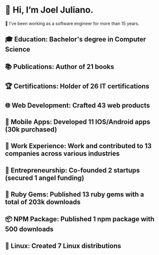 # 👋 Hi, I’m Joel Juliano.

🚀 I've been working as a software engineer for more than 15 years.

## 🎓 Education: Bachelor's degree in Computer Science
## 📚 Publications: Author of 21 books
## 🏆 Certifications: Holder of 26 IT certifications
## 🌐 Web Development: Crafted 43 web products
## 📱 Mobile Apps: Developed 11 IOS/Android apps (30k purchased)
## 💼 Work Experience: Work and contributed to 13 companies across various industries
## 🚀 Entrepreneurship: Co-founded 2 startups (secured 1 angel funding)
## 💎 Ruby Gems: Published 13 ruby gems with a total of 203k downloads
## 📦 NPM Package: Published 1 npm package with 500 downloads
## 🐧 Linux: Created 7 Linux distributions
